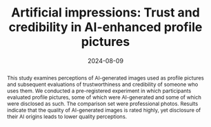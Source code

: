 ---
abstract: This study examines perceptions of AI-generated images used as profile pictures and
    subsequent evaluations of trustworthiness and credibility of someone who uses them. We
    conducted a pre-registered experiment in which participants evaluated profile pictures, some
    of which were AI-generated and some of which were disclosed as such. The comparison set 
    were professional photos. Results indicate that the quality of AI-generated images is rated
    highly, yet disclosure of their AI origins leads to lower quality perceptions.
abstract_short: ""
all_day: true
authors:
- admin
- Jingyi Xiao
- Shamira McCray
- Ertan Ağaoğlu
- Abdullah M. Alajmi
- Chinwendu Akalonu
- Yanzhen Xu
date: "2024-08-09"
draft: false
event: 107th Annual Conference of the Association for Education in Mass Communication
  and Journalism
event_url: ""
featured: true
header:
  caption: ""
  image: ""
highlight: true
location: Philadelphia, PA
math: false
projects: []
publishDate: "2024-07-20"
tags: []
title: "Artificial impressions: Trust and credibility in AI-enhanced profile pictures"
links:
- icon: file-pdf
  icon_pack: far
  name: Paper
  url: /pdf/Long_et_al_AEJMC_24.pdf
- icon: chalkboard-teacher
  icon_pack: fas
  name: Poster
  url: /pdf/Long_et_al_AEJ24_poster.pdf
- icon: preregistered
  icon_pack: ai
  name: Pre-Registration
  url: https://osf.io/b47d6/?view_only=cc1543db86df45bb8aeb9381ba4d98a8
- icon: osf
  icon_pack: ai
  name: Data and Code
  url: https://osf.io/vtn63/?view_only=0d340362ba774867b89be7bf9b13631f
---